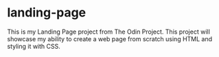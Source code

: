 # landing-page

This is my Landing Page project from The Odin Project.
This project will showcase my ability to create a web page from scratch using HTML and styling it with CSS.